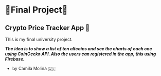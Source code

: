# :small_orange_diamond:**Final Project**:small_orange_diamond:
## Crypto Price Tracker App :iphone:
This is my final university project. 

 ***The idea is to show a list of ten altcoins and see the charts of each one using CoinGecko API. Also the users can registered in the app, this using Firebase.***
- by Camila Molina :chile:
